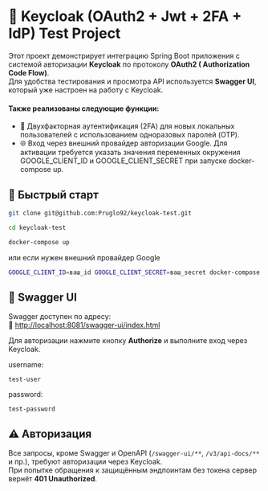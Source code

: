 # 🔐 Keycloak (OAuth2 + Jwt + 2FA + IdP) Test Project

Этот проект демонстрирует интеграцию Spring Boot приложения с системой авторизации **Keycloak** по протоколу **OAuth2 (
Authorization Code Flow)**.  
Для удобства тестирования и просмотра API используется **Swagger UI**, который уже настроен на работу с Keycloak.

#### Также реализованы следующие функции:

- 🔑 Двухфакторная аутентификация (2FA) для новых локальных пользователей с использованием одноразовых паролей (OTP).
- 🌐 Вход через внешний провайдер авторизации Google. Для активации требуется указать значения переменных окружения GOOGLE_CLIENT_ID и GOOGLE_CLIENT_SECRET при запуске docker-compose up.


## 🚀 Быстрый старт

```bash
git clone git@github.com:Pruglo92/keycloak-test.git
```
```bash
cd keycloak-test
```
```bash
docker-compose up
```
или если нужен внешний провайдер Google
```bash
GOOGLE_CLIENT_ID=ваш_id GOOGLE_CLIENT_SECRET=ваш_secret docker-compose up
```

## 🧪 Swagger UI

Swagger доступен по адресу:  
🔗 [http://localhost:8081/swagger-ui/index.html](http://localhost:8081/swagger-ui/index.html)

Для авторизации нажмите кнопку **Authorize** и выполните вход через Keycloak.

username: 
```credentials
test-user
```
password:
```credentials
test-password
```

## ⚠️ Авторизация

Все запросы, кроме Swagger и OpenAPI (`/swagger-ui/**`, `/v3/api-docs/**` и пр.), требуют авторизации через Keycloak.  
При попытке обращения к защищённым эндпоинтам без токена сервер вернёт **401 Unauthorized**.
